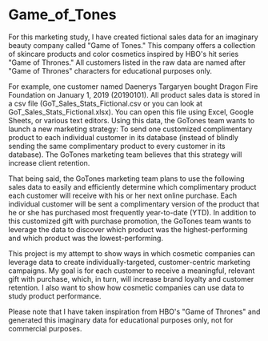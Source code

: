 # Game_of_Tones
For this marketing study, I have created fictional sales data for an imaginary beauty company called "Game of Tones." This company offers a collection of skincare products and color cosmetics inspired by HBO's hit series "Game of Thrones." All customers listed in the raw data are named after "Game of Thrones" characters for educational purposes only.

For example, one customer named Daenerys Targaryen bought Dragon Fire Foundation on January 1, 2019 (20190101). All product sales data is stored in a csv file (GoT_Sales_Stats_Fictional.csv or you can look at GoT_Sales_Stats_Fictional.xlsx). You can open this file using Excel, Google Sheets, or various text editors. Using this data, the GoTones team wants to launch a new marketing strategy: To send one customized complimentary product to each individual customer in its database (instead of blindly sending the same complimentary product to every customer in its database). The GoTones marketing team believes that this strategy will increase client retention.

That being said, the GoTones marketing team plans to use the following sales data to easily and efficiently determine which complimentary product each customer will receive with his or her next online purchase. Each individual customer will be sent a complimentary version of the product that he or she has purchased most frequently year-to-date (YTD). In addition to this customized gift with purchase promotion, the GoTones team wants to leverage the data to discover which product was the highest-performing and which product was the lowest-performing.

This project is my attempt to show ways in which cosmetic companies can leverage data to create individually-targeted, customer-centric marketing campaigns. My goal is for each customer to receive a meaningful, relevant gift with purchase, which, in turn, will increase brand loyalty and customer retention. I also want to show how cosmetic companies can use data to study product performance. 

Please note that I have taken inspiration from HBO's "Game of Thrones" and generated this imaginary data for educational purposes only, not for commercial purposes. 
